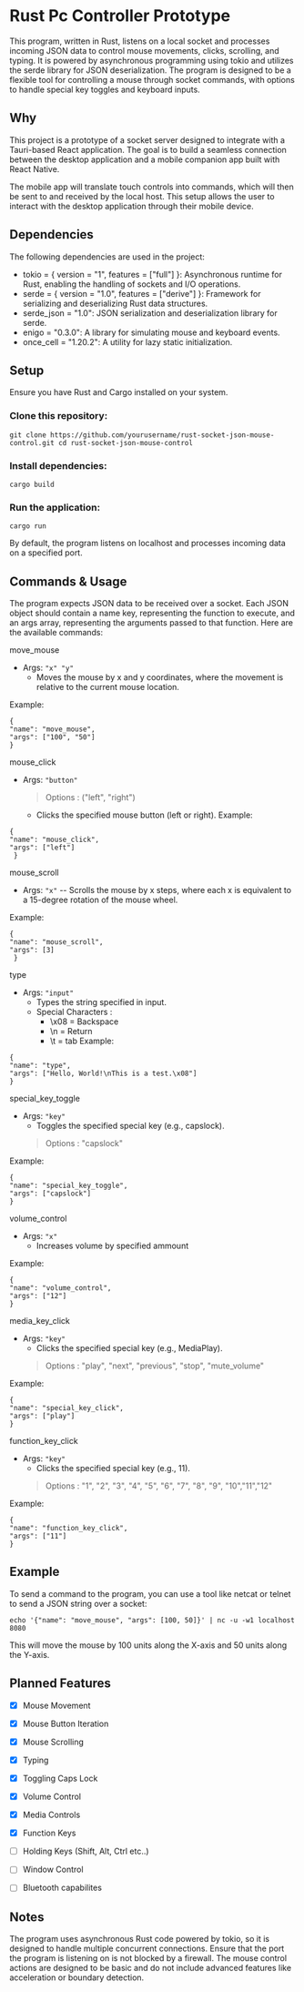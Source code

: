 # Rust Pc Controller Prototype
This program, written in Rust, listens on a local socket and processes incoming JSON data to control mouse movements, clicks, scrolling, and typing. It is powered by asynchronous programming using tokio and utilizes the serde library for JSON deserialization. The program is designed to be a flexible tool for controlling a mouse through socket commands, with options to handle special key toggles and keyboard inputs.

## Why
This project is a prototype of a socket server designed to integrate with a Tauri-based React application. The goal is to build a seamless connection between the desktop application and a mobile companion app built with React Native.

The mobile app will translate touch controls into commands, which will then be sent to and received by the local host. This setup allows the user to interact with the desktop application through their mobile device.

## Dependencies
The following dependencies are used in the project:

- tokio = { version = "1", features = ["full"] }: Asynchronous runtime for Rust, enabling the handling of sockets and I/O operations.
- serde = { version = "1.0", features = ["derive"] }: Framework for serializing and deserializing Rust data structures.
- serde_json = "1.0": JSON serialization and deserialization library for serde.
- enigo = "0.3.0": A library for simulating mouse and keyboard events.
- once_cell = "1.20.2": A utility for lazy static initialization.
## Setup
Ensure you have Rust and Cargo installed on your system.

### Clone this repository:
```
git clone https://github.com/yourusername/rust-socket-json-mouse-control.git cd rust-socket-json-mouse-control
```

### Install dependencies:
```
cargo build
```

### Run the application:
```
cargo run
```

By default, the program listens on localhost and processes incoming data on a specified port.

## Commands & Usage
The program expects JSON data to be received over a socket. Each JSON object should contain a name key, representing the function to execute, and an args array, representing the arguments passed to that function. Here are the available commands:

move_mouse
- Args: ```"x" "y"```
  - Moves the mouse by x and y coordinates, where the movement is relative to the current mouse location.

Example:
```
{
"name": "move_mouse",
"args": ["100", "50"]
}
```

mouse_click
- Args: ```"button"```
  > Options : ("left", "right")
  - Clicks the specified mouse button (left or right).
Example:
```
{
"name": "mouse_click",
"args": ["left"]
 }
```

mouse_scroll
- Args: ```"x"```
-- Scrolls the mouse by x steps, where each x is equivalent to a 15-degree rotation of the mouse wheel.

Example:
```
{
"name": "mouse_scroll",
"args": [3]
 }
```

type
- Args: ```"input"```
  - Types the string specified in input.
  - Special Characters :
    - \x08 = Backspace
    - \n = Return
    - \t = tab
Example:

```
{
"name": "type",
"args": ["Hello, World!\nThis is a test.\x08"]
}
```

special_key_toggle
- Args:  ```"key"```
  - Toggles the specified special key (e.g., capslock).
  > Options : "capslock"

Example:
```
{
"name": "special_key_toggle",
"args": ["capslock"]
}
```

volume_control
- Args:  ```"x"```
  - Increases volume by specified ammount

Example:
```
{
"name": "volume_control",
"args": ["12"]
}
```

media_key_click
- Args:  ```"key"```
  - Clicks the specified special key (e.g., MediaPlay).
  > Options : "play", "next", "previous", "stop", "mute_volume"

Example:
```
{
"name": "special_key_click",
"args": ["play"]
}
```

function_key_click
- Args:  ```"key"```
  - Clicks the specified special key (e.g., 11).
  > Options : "1", "2", "3", "4", "5", "6", "7", "8", "9", "10","11","12"

Example:
```
{
"name": "function_key_click",
"args": ["11"]
}
```



## Example
To send a command to the program, you can use a tool like netcat or telnet to send a JSON string over a socket:
```
echo '{"name": "move_mouse", "args": [100, 50]}' | nc -u -w1 localhost 8080
```
This will move the mouse by 100 units along the X-axis and 50 units along the Y-axis.

## Planned Features
- [x] Mouse Movement
- [x] Mouse Button Iteration
- [x] Mouse Scrolling
- [x] Typing
- [x] Toggling Caps Lock
- [x] Volume Control
- [x] Media Controls
- [x] Function Keys
- [ ] Holding Keys (Shift, Alt, Ctrl etc..)
- [ ] Window Control
- [ ] Bluetooth capabilites


## Notes
The program uses asynchronous Rust code powered by tokio, so it is designed to handle multiple concurrent connections.
Ensure that the port the program is listening on is not blocked by a firewall.
The mouse control actions are designed to be basic and do not include advanced features like acceleration or boundary detection.
